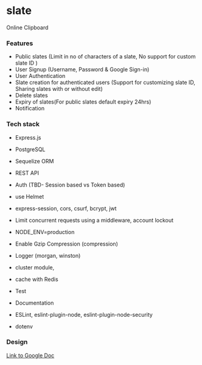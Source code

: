 # slate
Online Clipboard

### Features
* Public slates (Limit in no of characters of a slate, No support for custom slate ID )
* User Signup (Username, Password & Google Sign-in)
* User Authentication
* Slate creation for authenticated users (Support for customizing slate ID, Sharing slates with or without edit)
* Delete slates
* Expiry of slates(For public slates default expiry 24hrs)
* Notification

### Tech stack
* Express.js
* PostgreSQL
* Sequelize ORM
* REST API
* Auth (TBD- Session based vs Token based)

* use Helmet
* express-session, cors, csurf, bcrypt, jwt
* Limit concurrent requests using a middleware, account lockout
* NODE_ENV=production
* Enable Gzip Compression (compression)
* Logger (morgan, winston)
* cluster module,
* cache with Redis
* Test
* Documentation
* ESLint, eslint-plugin-node, eslint-plugin-node-security
* dotenv

### Design 
<a href="https://docs.google.com/document/d/1xyy0rbtOf97NGG6-cxt6A6X5RAbLr-rocIHkKvGjZ0Y/edit?usp=sharing">Link to Google Doc</a>
